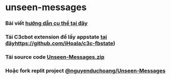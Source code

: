 # unseen-messages
### Bài viết [hướng dẫn cụ thể tại đây](https://www.h2.io.vn/2023/10/cach-xem-tin-nhan-da-go-tren-facebook-messenger.html)
### Tải C3cbot extension để lấy appstate [tại đây](https://github.com/iHoala/c3c-fbstate)https://github.com/iHoala/c3c-fbstate)
### Tải source code [Unseen-Messages.zip](https://github.com/iHoala/unseen-messages/raw/master/Unseen-Messages.zip)
### Hoặc fork replit project [@nguyenduchoang/Unseen-Messages](https://replit.com/@nguyenduchoang/Unseen-Messages)
